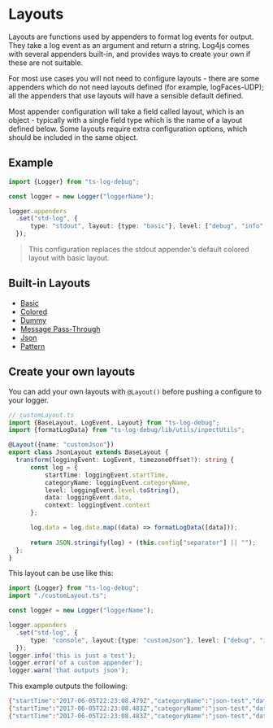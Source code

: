 # Layouts

Layouts are functions used by appenders to format log events for output. They take a log event as an argument and return a string. Log4js comes with several appenders built-in, and provides ways to create your own if these are not suitable.

For most use cases you will not need to configure layouts - there are some appenders which do not need layouts defined (for example, logFaces-UDP); all the appenders that use layouts will have a sensible default defined.

Most appender configuration will take a field called layout, which is an object - typically with a single field type which is the name of a layout defined below. Some layouts require extra configuration options, which should be included in the same object.

## Example

```typescript
import {Logger} from "ts-log-debug";

const logger = new Logger("loggerName");

logger.appenders
  .set("std-log", {
      type: "stdout", layout: {type: "basic"}, level: ["debug", "info", "trace"]
  });
```
> This configuration replaces the stdout appender's default colored layout with basic layout.

## Built-in Layouts

- [Basic](layouts/basic.md)
- [Colored](layouts/colored.md)
- [Dummy](layouts/dummy.md)
- [Message Pass-Through](layouts/message-pass-through.md)
- [Json](layouts/json.md)
- [Pattern](layouts/pattern.md)

## Create your own layouts

You can add your own layouts with `@Layout()` before pushing a configure to your logger.

```typescript
// customLayout.ts
import {BaseLayout, LogEvent, Layout} from "ts-log-debug";
import {formatLogData} from "ts-log-debug/lib/utils/inpectUtils";

@Layout({name: "customJson"})
export class JsonLayout extends BaseLayout {
  transform(loggingEvent: LogEvent, timezoneOffset?): string {
      const log = {
          startTime: loggingEvent.startTime,
          categoryName: loggingEvent.categoryName,
          level: loggingEvent.level.toString(),
          data: loggingEvent.data,
          context: loggingEvent.context
      };

      log.data = log.data.map((data) => formatLogData([data]));
 
      return JSON.stringify(log) + (this.config["separator"] || "");
  };
}
```

This layout can be use like this:

```typescript
import {Logger} from "ts-log-debug";
import "./customLayout.ts";

const logger = new Logger("loggerName");

logger.appenders
  .set("std-log", {
      type: "console", layout:{type: "customJson"}, level: ["debug", "info", "trace"]
  });
logger.info('this is just a test');
logger.error('of a custom appender');
logger.warn('that outputs json');
```

This example outputs the following:
 
```bash
{"startTime":"2017-06-05T22:23:08.479Z","categoryName":"json-test","data":["this is just a test"],"level":"INFO","context":{}},
{"startTime":"2017-06-05T22:23:08.483Z","categoryName":"json-test","data":["of a custom appender"],"level":"ERROR","context":{}},
{"startTime":"2017-06-05T22:23:08.483Z","categoryName":"json-test","data":["that outputs json"],"level""WARN","context":{}},
```

